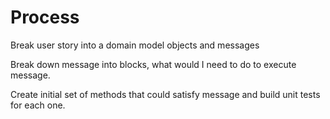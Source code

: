 # Process
Break user story into a domain model
objects and messages

Break down message into blocks, what would I need to do to execute message.

Create initial set of methods that could satisfy message and build unit tests for each one.
